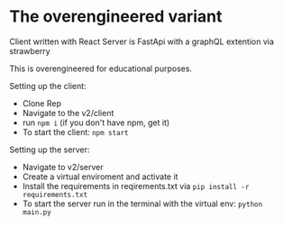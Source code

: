 # The overengineered variant

Client written with React
Server is FastApi with a graphQL extention via strawberry

This is overengineered for educational purposes.

Setting up the client:
 * Clone Rep
 * Navigate to the v2/client
 * run `npm i` (if you don't have npm, get it)
 * To start the client: `npm start`

Setting up the server:
 * Navigate to v2/server
 * Create a virtual enviroment and activate it
 * Install the requirements in reqirements.txt via `pip install -r requirements.txt`
 * To start the server run in the terminal with the virtual env: `python main.py`

